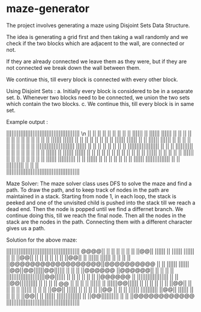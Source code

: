# maze-generator

The project involves generating a maze using Disjoint Sets Data Structure.

The idea is generating a grid first and then taking a wall randomly 
and we check if the two blocks which are adjacent to the wall, are connected or not.

If they are already connected we leave them as they were, but if they are not connected we break down the wall between them.
 
We continue this, till every block is connected with every other block.

Using Disjoint Sets :
  a. Initially every block is considered to be in a separate set.
  b. Whenever two blocks need to be connected, we union the two sets which contain the two blocks.
  c. We continue this, till every block is in same set.
 
 Example output : 
 
 |||||||||||||||||||||||||||||||||||||||||| \n
    ||  ||      ||      ||      ||  ||  ||
||  ||  ||||||  ||  ||||||  ||||||  ||  ||
||  ||  ||  ||          ||  ||  ||      ||
||  ||  ||  ||||||  ||||||  ||  ||  ||  ||
||                  ||              ||  ||
||||||  ||||||  ||  ||  ||||||  ||||||  ||
||          ||  ||          ||      ||  ||
||  ||  ||  ||||||||||||||||||||||  ||||||
||  ||  ||  ||      ||  ||  ||          ||
||||||||||||||||||  ||  ||  ||  ||||||||||
||  ||          ||  ||                  ||
||  ||  ||  ||||||  ||  ||||||  ||||||  ||
||      ||  ||  ||      ||  ||  ||  ||  ||
||  ||  ||||||  ||  ||  ||  ||  ||  ||||||
||  ||          ||  ||      ||          ||
||  ||  ||||||  ||||||||||  ||  ||  ||||||
||  ||  ||              ||  ||  ||      ||
||||||  ||||||||||||||  ||  ||  ||||||||||
||      ||                  ||            
||||||||||||||||||||||||||||||||||||||||||
  
  
Maze Solver: The maze solver class uses DFS to solve the maze and find a path. To draw the path, and to keep track of nodes in the path are maintained in a stack.
Starting from node 1, in each loop, the stack is peeked and one of the unvisited child is pushed into the stack till we reach a dead end. Then the node is popped until we find a differnet branch. We continue doing this, till we reach the final node.
Then all the nodes in the stack are the nodes in the path. Connecting them with a different character gives us a path.

Solution for the above maze:

||||||||||||||||||||||||||||||||||||||||||
@@@@||  ||      ||      ||      ||  ||  ||
||@@||  ||||||  ||  ||||||  ||||||  ||  ||
||@@||  ||  ||          ||  ||  ||      ||
||@@||  ||  ||||||  ||||||  ||  ||  ||  ||
||@@@@@@@@@@@@@@@@@@||@@@@@@@@@@    ||  ||
||||||  ||||||  ||@@||@@||||||@@||||||  ||
||          ||  ||@@@@@@    ||@@@@@@||  ||
||  ||  ||  ||||||||||||||||||||||@@||||||
||  ||  ||  ||      ||  ||  ||@@@@@@    ||
||||||||||||||||||  ||  ||  ||@@||||||||||
||  ||          ||  ||        @@        ||
||  ||  ||  ||||||  ||  ||||||@@||||||  ||
||      ||  ||  ||      ||  ||@@||  ||  ||
||  ||  ||||||  ||  ||  ||  ||@@||  ||||||
||  ||          ||  ||      ||@@        ||
||  ||  ||||||  ||||||||||  ||@@||  ||||||
||  ||  ||              ||  ||@@||      ||
||||||  ||||||||||||||  ||  ||@@||||||||||
||      ||                  ||@@@@@@@@@@@@
||||||||||||||||||||||||||||||||||||||||||
